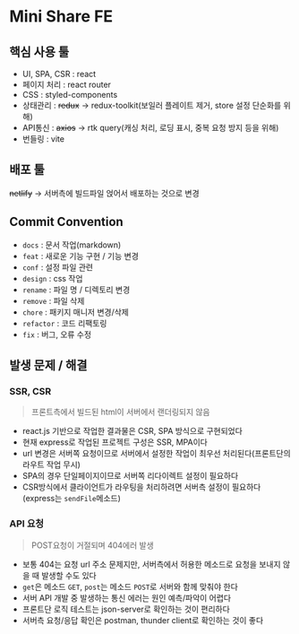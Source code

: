 # Mini Share FE

## 핵심 사용 툴

- UI, SPA, CSR : react
- 페이지 처리 : react router
- CSS : styled-components
- 상태관리 : ~~redux~~ -> redux-toolkit(보일러 플레이트 제거, store 설정 단순화를 위해) 
- API통신 : ~~axios~~ -> rtk query(캐싱 처리, 로딩 표시, 중복 요청 방지 등을 위해)
- 번들링 : vite  

## 배포 툴

~~netlify~~ -> 서버측에 빌드파일 얹어서 배포하는 것으로 변경
## Commit Convention

- `docs` : 문서 작업(markdown) 
- `feat` : 새로운 기능 구현 / 기능 변경
- `conf` : 설정 파일 관련
- `design` : css 작업
- `rename` : 파일 명 / 디렉토리 변경
- `remove` : 파일 삭제
- `chore` : 패키지 매니저 변경/삭제
- `refactor` : 코드 리팩토링
- `fix` : 버그, 오류 수정 


## 발생 문제 / 해결

### SSR, CSR 

> 프론트측에서 빌드된 html이 서버에서 랜더링되지 않음

- react.js 기반으로 작업한 결과물은 CSR, SPA 방식으로 구현되었다
- 현재 express로 작업된 프로젝트 구성은 SSR, MPA이다
- url 변경은 서버쪽 요청이므로 서버에서 설정한 작업이 최우선 처리된다(프론트단의 라우트 작업 무시)
- SPA의 경우 단일페이지이므로 서버쪽 리다이렉트 설정이 필요하다
- CSR방식에서 클라이언트가 라우팅을 처리하려면 서버측 설정이 필요하다(express는 `sendFile`메소드)

### API 요청 

> POST요청이 거절되며 404에러 발생

- 보통 404는 요청 url 주소 문제지만, 서버측에서 허용한 메소드로 요청을 보내지 않을 때 발생할 수도 있다
- `get`은 메소드 `GET`, `post`는 메소드 `POST`로 서버와 함께 맞춰야 한다
- 서버 API 개발 중 발생하는 통신 에러는 원인 예측/파악이 어렵다
- 프론트단 로직 테스트는 json-server로 확인하는 것이 편리하다
- 서버측 요청/응답 확인은 postman, thunder client로 확인하는 것이 좋다
